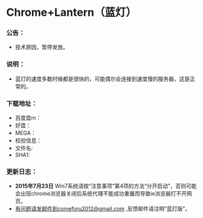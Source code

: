 # Chrome+Lantern（蓝灯）
### 公告：
* 技术原因，暂停发放。

### 说明：
* 蓝灯的速度多数时候都是很快的，可能偶尔会连接到速度慢的服务器，这是正常的。

### 下载地址：
 * 百度盘m：
 * 好盘：
 * MEGA：
 * 校验信息：
  * 文件名: 
  * SHA1: 

### 更新日志：
* **2015年7月23日** Win7系统请按“注意事项”第4项的方法“分开启动”，否则可能会出现chrome浏览器关闭后系统代理不能成功重置而导致ie浏览器打不开网页。
* 有问题请发邮件到comeforu2012@gmail.com ,反馈邮件请注明“蓝灯版”。
